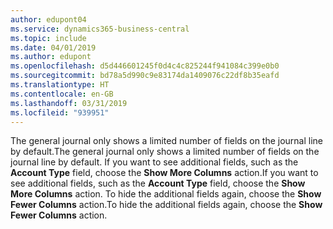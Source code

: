 ```yaml
---
author: edupont04
ms.service: dynamics365-business-central
ms.topic: include
ms.date: 04/01/2019
ms.author: edupont
ms.openlocfilehash: d5d446601245f0d4c4c825244f941084c399e0b0
ms.sourcegitcommit: bd78a5d990c9e83174da1409076c22df8b35eafd
ms.translationtype: HT
ms.contentlocale: en-GB
ms.lasthandoff: 03/31/2019
ms.locfileid: "939951"
---
```

<span data-ttu-id="87d12-101">The general journal only shows a limited number of fields on the journal line by default.</span><span class="sxs-lookup"><span data-stu-id="87d12-101">The general journal only shows a limited number of fields on the journal line by default.</span></span> <span data-ttu-id="87d12-102">If you want to see additional fields, such as the **Account Type** field, choose the **Show More Columns** action.</span><span class="sxs-lookup"><span data-stu-id="87d12-102">If you want to see additional fields, such as the **Account Type** field, choose the **Show More Columns** action.</span></span> <span data-ttu-id="87d12-103">To hide the additional fields again, choose the **Show Fewer Columns** action.</span><span class="sxs-lookup"><span data-stu-id="87d12-103">To hide the additional fields again, choose the **Show Fewer Columns** action.</span></span>  
